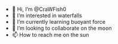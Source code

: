- 👋 Hi, I’m @CraWFish0
- 👀 I’m interested in waterfalls
- 🌱 I’m currently learning buoyant force
- 💞️ I’m looking to collaborate on the moon
- 📫 How to reach me on the sun

<!---
CraWFish0/CraWFish0 is a ✨ special ✨ repository because its `README.md` (this file) appears on your GitHub profile.
You can click the Preview link to take a look at your changes.
--->
